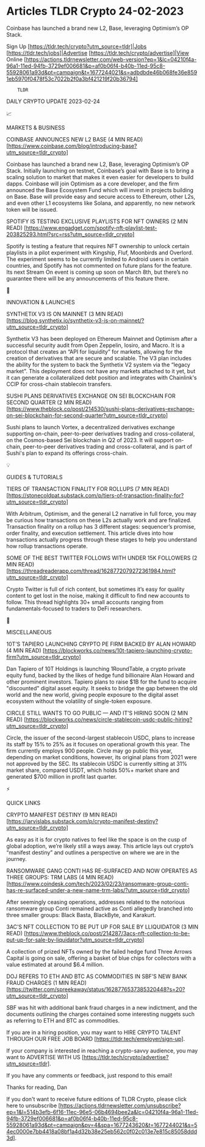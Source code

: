 # Articles TLDR Crypto 24-02-2023

Coinbase has launched a brand new L2, Base, leveraging Optimism’s OP
Stack.  

Sign Up [https://tldr.tech/crypto?utm_source=tldr]|Jobs
[https://tldr.tech/jobs]|Advertise
[https://tldr.tech/crypto/advertise]|View Online
[https://actions.tldrnewsletter.com/web-version?ep=1&lc=04210f4a-96a1-11ed-94fb-3729ef006681&p=af0b06f4-b40b-11ed-95c8-55928061a93d&pt=campaign&t=1677244021&s=adbdbde46b068fe36e8591eb5970f0478f53c7022b2f0a3bf421219f20b36794]


		TLDR 

DAILY CRYPTO UPDATE 2023-02-24

📈 

MARKETS & BUSINESS

COINBASE ANNOUNCES NEW L2 BASE (4 MIN READ)
[https://www.coinbase.com/blog/introducing-base?utm_source=tldr_crypto]


Coinbase has launched a brand new L2, Base, leveraging Optimism’s OP
Stack. Initially launching on testnet, Coinbase’s goal with Base is
to bring a scaling solution to market that makes it even easier for
developers to build dapps. Coinbase will join Optimism as a core
developer, and the firm announced the Base Ecosystem Fund which will
invest in projects building on Base. Base will provide easy and secure
access to Ethereum, other L2s, and even other L1 ecosystems like
Solana, and apparently, no new network token will be issued. 

SPOTIFY IS TESTING EXCLUSIVE PLAYLISTS FOR NFT OWNERS (2 MIN READ)
[https://www.engadget.com/spotify-nft-playlist-test-203825293.html?src=rss?utm_source=tldr_crypto]


Spotify is testing a feature that requires NFT ownership to unlock
certain playlists in a pilot experiment with Kingship, Fluf, Moonbirds
and Overlord. The experiment seems to be currently limited to Android
users in certain countries, and Spotify has not commented on future
plans for the feature. Its next Stream On event is coming up soon on
March 8th, but there’s no guarantee there will be any announcements
of this feature there. 

🚀 

INNOVATION & LAUNCHES

SYNTHETIX V3 IS ON MAINNET (3 MIN READ)
[https://blog.synthetix.io/synthetix-v3-is-on-mainnet/?utm_source=tldr_crypto]


Synthetix V3 has been deployed on Ethereum Mainnet and Optimism after
a successful security audit from Open Zeppelin, Iosiro, and Macro. It
is a protocol that creates an “API for liquidity” for markets,
allowing for the creation of derivatives that are secure and scalable.
The V3 plan includes the ability for the system to back the Synthetix
V2 system via the “legacy market". This deployment does not have any
markets attached to it yet, but it can generate a collateralized debt
position and integrates with Chainlink's CCIP for cross-chain
stablecoin transfers. 

SUSHI PLANS DERIVATIVES EXCHANGE ON SEI BLOCKCHAIN FOR SECOND QUARTER
(2 MIN READ)
[https://www.theblock.co/post/214530/sushi-plans-derivatives-exchange-on-sei-blockchain-for-second-quarter?utm_source=tldr_crypto]


Sushi plans to launch Vortex, a decentralized derivatives exchange
supporting on-chain, peer-to-peer derivatives trading and
cross-collateral, on the Cosmos-based Sei blockchain in Q2 of 2023. It
will support on-chain, peer-to-peer derivatives trading and
cross-collateral, and is part of Sushi's plan to expand its offerings
cross-chain. 

💡 

GUIDES & TUTORIALS

TIERS OF TRANSACTION FINALITY FOR ROLLUPS (7 MIN READ)
[https://stonecoldpat.substack.com/p/tiers-of-transaction-finality-for?utm_source=tldr_crypto]


With Arbitrum, Optimism, and the general L2 narrative in full force,
you may be curious how transactions on these L2s actually work and are
finalized. Transaction finality on a rollup has 3 different stages:
sequencer’s promise, order finality, and execution settlement. This
article dives into how transactions actually progress through these
stages to help you understand how rollup transactions operate. 

SOME OF THE BEST TWITTER FOLLOWS WITH UNDER 15K FOLLOWERS (2 MIN READ)
[https://threadreaderapp.com/thread/1628772079272361984.html?utm_source=tldr_crypto]


Crypto Twitter is full of rich content, but sometimes it’s easy for
quality content to get lost in the noise, making it difficult to find
new accounts to follow. This thread highlights 30+ small accounts
ranging from fundamentals-focused to traders to DeFi researchers. 

🦄 

MISCELLANEOUS

10T’S TAPIERO LAUNCHING CRYPTO PE FIRM BACKED BY ALAN HOWARD (4 MIN
READ)
[https://blockworks.co/news/10t-tapiero-launching-crypto-firm?utm_source=tldr_crypto]


Dan Tapiero of 10T Holdings is launching 1RoundTable, a crypto private
equity fund, backed by the likes of hedge fund billionaire Alan Howard
and other prominent investors. Tapiero plans to raise $1B for the fund
to acquire "discounted" digital asset equity. It seeks to bridge the
gap between the old world and the new world, giving people exposure to
the digital asset ecosystem without the volatility of single-token
exposure. 

CIRCLE STILL WANTS TO GO PUBLIC — AND IT’S HIRING SOON (2 MIN
READ)
[https://blockworks.co/news/circle-stablecoin-usdc-public-hiring?utm_source=tldr_crypto]


Circle, the issuer of the second-largest stablecoin USDC, plans to
increase its staff by 15% to 25% as it focuses on operational growth
this year. The firm currently employs 900 people. Circle may go public
this year, depending on market conditions, however, its original plans
from 2021 were not approved by the SEC. Its stablecoin USDC is
currently sitting at 31% market share, compared USDT, which holds 50%+
market share and generated $700 million in profit last quarter. 

⚡ 

QUICK LINKS

CRYPTO MANIFEST DESTINY (9 MIN READ)
[https://jarvislabs.substack.com/p/crypto-manifest-destiny?utm_source=tldr_crypto]


As easy as it is for crypto natives to feel like the space is on the
cusp of global adoption, we’re likely still a ways away. This
article lays out crypto’s “manifest destiny” and outlines a
perspective on where we are in the journey. 

RANSOMWARE GANG CONTI HAS RE-SURFACED AND NOW OPERATES AS THREE
GROUPS: TRM LABS (4 MIN READ)
[https://www.coindesk.com/tech/2023/02/23/ransomware-group-conti-has-re-surfaced-under-a-new-name-trm-labs/?utm_source=tldr_crypto]


After seemingly ceasing operations, addresses related to the notorious
ransomware group Conti remained active as Conti allegedly branched
into three smaller groups: Black Basta, BlackByte, and Karakurt. 

3AC’S NFT COLLECTION TO BE PUT UP FOR SALE BY LLIQUIDATOR (3 MIN
READ)
[https://www.theblock.co/post/214287/3acs-nft-collection-to-be-put-up-for-sale-by-liquidator?utm_source=tldr_crypto]


A collection of prized NFTs owned by the failed hedge fund Three
Arrows Capital is going on sale, offering a basket of blue chips for
collectors with a value estimated at around $6.4 million. 

DOJ REFERS TO ETH AND BTC AS COMMODITIES IN SBF’S NEW BANK FRAUD
CHARGES (1 MIN READ)
[https://twitter.com/spreekaway/status/1628776537385320448?s=20?utm_source=tldr_crypto]


SBF was hit with additional bank fraud charges in a new indictment,
and the documents outlining the charges contained some interesting
nuggets such as referring to ETH and BTC as commodities. 

If you are in a hiring position, you may want to HIRE CRYPTO TALENT
THROUGH OUR FREE JOB BOARD [https://tldr.tech/employer/sign-up]. 

If your company is interested in reaching a crypto-savvy audience, you
may want to ADVERTISE WITH US
[https://tldr.tech/crypto/advertise?utm_source=tldr]. 

If you have any comments or feedback, just respond to this email! 

Thanks for reading, 
Dan 

If you don't want to receive future editions of TLDR Crypto,
please click here to unsubscribe
[https://actions.tldrnewsletter.com/unsubscribe?ep=1&l=514b3efb-6f16-11ec-96e5-06b4694bee2a&lc=04210f4a-96a1-11ed-94fb-3729ef006681&p=af0b06f4-b40b-11ed-95c8-55928061a93d&pt=campaign&pv=4&spa=1677243620&t=1677244021&s=54ec0000e7bb4418a08bf1a4d32b38e25eb562c0f02c013e7e815c85058ddd3d].


 